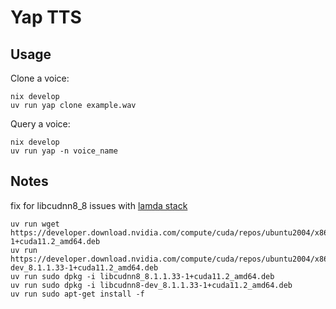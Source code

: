 # Yap TTS
## Usage
Clone a voice:
```
nix develop
uv run yap clone example.wav
```

Query a voice:
```
nix develop
uv run yap -n voice_name
```

## Notes
fix for libcudnn8_8 issues with [lamda stack](https://lambdalabs.com/lambda-stack-deep-learning-software)
```
uv run wget https://developer.download.nvidia.com/compute/cuda/repos/ubuntu2004/x86_64/libcudnn8_8.1.1.33-1+cuda11.2_amd64.deb
uv run https://developer.download.nvidia.com/compute/cuda/repos/ubuntu2004/x86_64/libcudnn8-dev_8.1.1.33-1+cuda11.2_amd64.deb
uv run sudo dpkg -i libcudnn8_8.1.1.33-1+cuda11.2_amd64.deb
uv run sudo dpkg -i libcudnn8-dev_8.1.1.33-1+cuda11.2_amd64.deb
uv run sudo apt-get install -f
```
